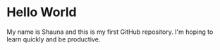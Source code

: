Hello World
===========

My name is Shauna and this is my first GitHub repository.
I'm hoping to learn quickly and be productive.
